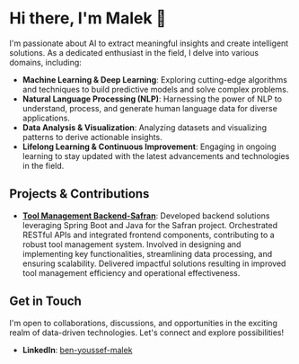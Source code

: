 # Hi there, I'm Malek 👋

I'm passionate about AI to extract meaningful insights and create intelligent solutions. As a dedicated enthusiast in the field, I delve into various domains, including:

- **Machine Learning & Deep Learning**: Exploring cutting-edge algorithms and techniques to build predictive models and solve complex problems.
- **Natural Language Processing (NLP)**: Harnessing the power of NLP to understand, process, and generate human language data for diverse applications.
- **Data Analysis & Visualization**: Analyzing datasets and visualizing patterns to derive actionable insights.
- **Lifelong Learning & Continuous Improvement**: Engaging in ongoing learning to stay updated with the latest advancements and technologies in the field.

## Projects & Contributions

- **[Tool Management Backend-Safran]([link-to-project](https://github.com/malekex6/Safran_Project.git))**: Developed backend solutions leveraging Spring Boot and Java <version> for the Safran project. Orchestrated RESTful APIs and integrated frontend components, contributing to a robust tool management system. Involved in designing and implementing key functionalities, streamlining data processing, and ensuring scalability. Delivered impactful solutions resulting in improved tool management efficiency and operational effectiveness.


## Get in Touch

I'm open to collaborations, discussions, and opportunities in the exciting realm of data-driven technologies. Let's connect and explore possibilities!

- **LinkedIn**: [ben-youssef-malek]([link](https://www.linkedin.com/in/ben-youssef-malek/))
